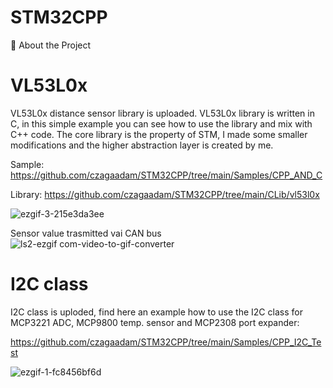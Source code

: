 # STM32CPP
🌟 About the Project

# VL53L0x
VL53L0x distance sensor library is uploaded. VL53L0x library is written in C, in this simple example you can see how to use the library and mix with C++ code.
The core library is the property of STM, I made some smaller modifications and the higher abstraction layer is created by me.


Sample:
https://github.com/czagaadam/STM32CPP/tree/main/Samples/CPP_AND_C

Library:
https://github.com/czagaadam/STM32CPP/tree/main/CLib/vl53l0x

![ezgif-3-215e3da3ee](https://github.com/user-attachments/assets/b7b306ba-a284-4b91-bb14-45fb7144f6af)

Sensor value trasmitted vai CAN bus
![ls2-ezgif com-video-to-gif-converter](https://github.com/user-attachments/assets/a8e1880f-db11-4483-8f4f-850737742c52)



# I2C class
I2C class is uploded, find here an example how to use the I2C class for MCP3221 ADC, MCP9800 temp. sensor and MCP2308 port expander:

https://github.com/czagaadam/STM32CPP/tree/main/Samples/CPP_I2C_Test

![ezgif-1-fc8456bf6d](https://github.com/user-attachments/assets/9b2483c4-fbea-4ccf-89f5-9ef2931af1e5)
